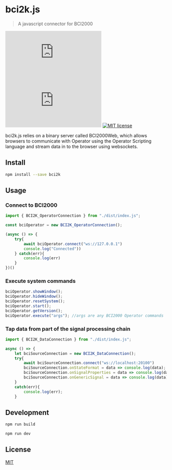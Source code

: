# bci2k.js

> A javascript connector for BCI2000

![badge](https://img.shields.io/github/package-json/v/cronelab/bci2k.js)
![badge](https://action-badges.now.sh/cronelab/bci2k.js)
[![MIT license](https://img.shields.io/badge/License-MIT-blue.svg)](https://lbesson.mit-license.org/)

bci2k.js relies on a binary server called BCI2000Web, which allows browsers to communicate with Operator using the Operator Scripting language and stream data in to the browser using websockets.

## Install

```bash
npm install --save bci2k
```

## Usage

### Connect to BCI2000

```js
import { BCI2K_OperatorConnection } from "./dist/index.js";

const bciOperator = new BCI2K_OperatorConnection();

(async () => {
    try{
        await bciOperator.connect("ws://127.0.0.1")
        console.log("Connected"))
    } catch(err){
        console.log(err)
    }
})()
```

### Execute system commands

```js
bciOperator.showWindow();
bciOperator.hideWindow();
bciOperator.resetSystem();
bciOperator.start();
bciOperator.getVersion();
bciOperator.execute("args"); //args are any BCI2000 Operator commands
```

### Tap data from part of the signal processing chain

```js
import { BCI2K_DataConnection } from "./dist/index.js";

async () => {
    let bciSourceConnection = new BCI2K_DataConnection();
    try{
        await bciSourceConnection.connect("ws://localhost:20100")
        bciSourceConnection.onStateFormat = data => console.log(data);
        bciSourceConnection.onSignalProperties = data => console.log(data);
        bciSourceConnection.onGenericSignal = data => console.log(data);}
    }
    catch(err){
        console.log(err);
    }
```

## Development

```bash
npm run build
```

```bash
npm run dev
```

## License

[MIT](http://vjpr.mit-license.org)

[npm-image]: https://img.shields.io/npm/v/bci2k.svg
[npm-url]: https://npmjs.org/package/bci2k
